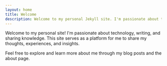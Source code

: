 ```yaml
---
layout: home
title: Welcome
description: Welcome to my personal Jekyll site. I'm passionate about technology, writing, and sharing knowledge.
---
```


Welcome to my personal site! I'm passionate about technology, writing, and sharing knowledge. This site serves as a platform for me to share my thoughts, experiences, and insights.

Feel free to explore and learn more about me through my blog posts and the about page.
